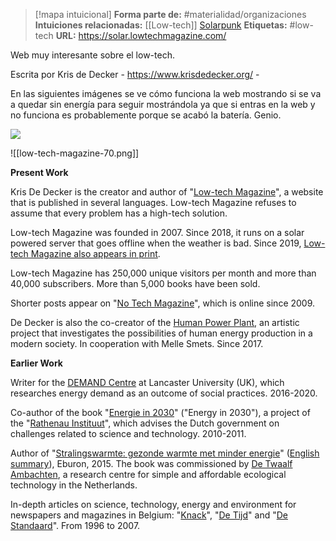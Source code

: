 
> [!mapa intuicional]
> **Forma parte de:** #materialidad/organizaciones 
> **Intuiciones relacionadas:** [[Low-tech]] [Solarpunk](Solarpunk.md)
> **Etiquetas:** #low-tech 
> **URL:** https://solar.lowtechmagazine.com/

Web muy interesante sobre el low-tech.

Escrita por Kris de Decker - https://www.krisdedecker.org/ - 

En las siguientes imágenes se ve cómo funciona la web mostrando si se va a quedar sin energía para seguir mostrándola ya que si entras en la web y no funciona es probablemente porque se acabó la batería. Genio.

![](low-tech-magazine-100.png)

![[low-tech-magazine-70.png]]

**Present Work**

Kris De Decker is the creator and author of "[Low-tech Magazine](https://solar.lowtechmagazine.com)", a website that is published in several languages. Low-tech Magazine refuses to assume that every problem has a high-tech solution.

Low-tech Magazine was founded in 2007. Since 2018, it runs on a solar powered server that goes offline when the weather is bad. Since 2019, [Low-tech Magazine also appears in print](https://solar.lowtechmagazine.com/offline-reading.html). 

Low-tech Magazine has 250,000 unique visitors per month and more than 40,000 subscribers. More than 5,000 books have been sold.

Shorter posts appear on "[No Tech Magazine](http://www.notechmagazine.com/)", which is online since 2009.

De Decker is also the co-creator of the [Human Power Plant](http://www.humanpowerplant.be/), an artistic project that investigates the possibilities of human energy production in a modern society. In cooperation with Melle Smets. Since 2017.

**Earlier Work**

Writer for the [DEMAND Centre](http://www.demand.ac.uk/) at Lancaster University (UK), which researches energy demand as an outcome of social practices. 2016-2020.

Co-author of the book "[Energie in 2030](http://www.rathenau.nl/nieuws/nieuwsberichten/2011/09/is-onze-energie-in-2030-betaalbaar-betrouwbaar-en-schoon.html)" ("Energy in 2030"), a project of the "[Rathenau Instituut](http://www.rathenau.nl/en.html)", which advises the Dutch government on challenges related to science and technology. 2010-2011.

Author of "[Stralingswarmte: gezonde warmte met minder energie](http://eburon.nl/product/stralingsverwarming/)" ([English summary](http://www.lowtechmagazine.com/2015/02/heating-people-not-spaces.html)), Eburon, 2015. The book was commissioned by [De Twaalf Ambachten](http://www.de12ambachten.nl/enghome.html), a research centre for simple and affordable ecological technology in the Netherlands.

In-depth articles on science, technology, energy and environment for newspapers and magazines in Belgium: "[Knack](http://www.knack.be)", "[De Tijd](http://www.tijd.be)" and "[De Standaard](http://www.standaard.be)". From 1996 to 2007.